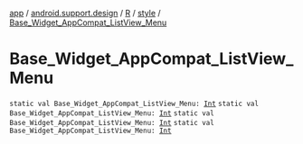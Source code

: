 [app](../../../index.md) / [android.support.design](../../index.md) / [R](../index.md) / [style](index.md) / [Base_Widget_AppCompat_ListView_Menu](.)

# Base_Widget_AppCompat_ListView_Menu

`static val Base_Widget_AppCompat_ListView_Menu: `[`Int`](https://kotlinlang.org/api/latest/jvm/stdlib/kotlin/-int/index.html)
`static val Base_Widget_AppCompat_ListView_Menu: `[`Int`](https://kotlinlang.org/api/latest/jvm/stdlib/kotlin/-int/index.html)
`static val Base_Widget_AppCompat_ListView_Menu: `[`Int`](https://kotlinlang.org/api/latest/jvm/stdlib/kotlin/-int/index.html)
`static val Base_Widget_AppCompat_ListView_Menu: `[`Int`](https://kotlinlang.org/api/latest/jvm/stdlib/kotlin/-int/index.html)